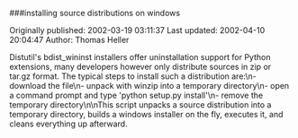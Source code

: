 ###installing source distributions on windows

Originally published: 2002-03-19 03:11:37
Last updated: 2002-04-10 20:04:47
Author: Thomas Heller

Distutil's bdist_wininst installers offer uninstallation support for Python extensions, many developers however only distribute sources in zip or tar.gz format. The typical steps to install such a distribution are:\n- download the file\n- unpack with winzip into a temporary directory\n- open a command prompt and type 'python setup.py install'\n- remove the temporary directory\n\nThis script unpacks a source distribution into a temporary directory, builds a windows installer on the fly, executes it, and cleans everything up afterward.
